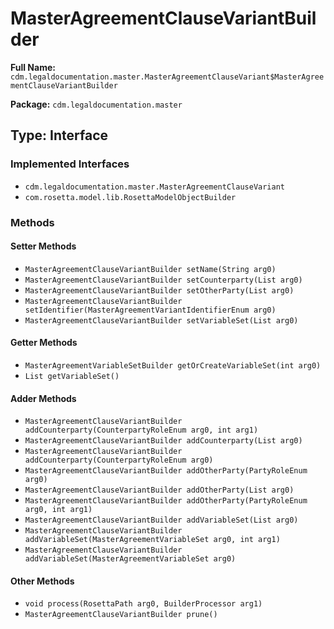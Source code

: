 # MasterAgreementClauseVariantBuilder

**Full Name:** `cdm.legaldocumentation.master.MasterAgreementClauseVariant$MasterAgreementClauseVariantBuilder`

**Package:** `cdm.legaldocumentation.master`

## Type: Interface

### Implemented Interfaces

- `cdm.legaldocumentation.master.MasterAgreementClauseVariant`
- `com.rosetta.model.lib.RosettaModelObjectBuilder`

### Methods

#### Setter Methods

- `MasterAgreementClauseVariantBuilder setName(String arg0)`
- `MasterAgreementClauseVariantBuilder setCounterparty(List arg0)`
- `MasterAgreementClauseVariantBuilder setOtherParty(List arg0)`
- `MasterAgreementClauseVariantBuilder setIdentifier(MasterAgreementVariantIdentifierEnum arg0)`
- `MasterAgreementClauseVariantBuilder setVariableSet(List arg0)`

#### Getter Methods

- `MasterAgreementVariableSetBuilder getOrCreateVariableSet(int arg0)`
- `List getVariableSet()`

#### Adder Methods

- `MasterAgreementClauseVariantBuilder addCounterparty(CounterpartyRoleEnum arg0, int arg1)`
- `MasterAgreementClauseVariantBuilder addCounterparty(List arg0)`
- `MasterAgreementClauseVariantBuilder addCounterparty(CounterpartyRoleEnum arg0)`
- `MasterAgreementClauseVariantBuilder addOtherParty(PartyRoleEnum arg0)`
- `MasterAgreementClauseVariantBuilder addOtherParty(List arg0)`
- `MasterAgreementClauseVariantBuilder addOtherParty(PartyRoleEnum arg0, int arg1)`
- `MasterAgreementClauseVariantBuilder addVariableSet(List arg0)`
- `MasterAgreementClauseVariantBuilder addVariableSet(MasterAgreementVariableSet arg0, int arg1)`
- `MasterAgreementClauseVariantBuilder addVariableSet(MasterAgreementVariableSet arg0)`

#### Other Methods

- `void process(RosettaPath arg0, BuilderProcessor arg1)`
- `MasterAgreementClauseVariantBuilder prune()`

